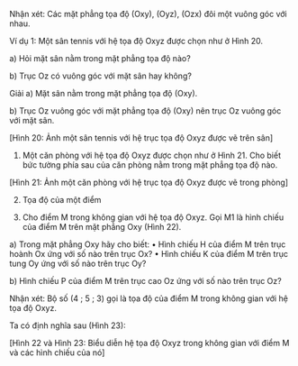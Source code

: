 Nhận xét: Các mặt phẳng tọa độ (Oxy), (Oyz), (Ozx) đôi một vuông góc với nhau.

Ví dụ 1: Một sân tennis với hệ tọa độ Oxyz được chọn như ở Hình 20.

a) Hỏi mặt sân nằm trong mặt phẳng tọa độ nào?

b) Trục Oz có vuông góc với mặt sân hay không?

Giải
a) Mặt sân nằm trong mặt phẳng tọa độ (Oxy).

b) Trục Oz vuông góc với mặt phẳng tọa độ (Oxy) nên trục Oz vuông góc với mặt sân.

[Hình 20: Ảnh một sân tennis với hệ trục tọa độ Oxyz được vẽ trên sân]

1. Một căn phòng với hệ tọa độ Oxyz được chọn như ở Hình 21. Cho biết bức tường phía sau của căn phòng nằm trong mặt phẳng tọa độ nào.

[Hình 21: Ảnh một căn phòng với hệ trục tọa độ Oxyz được vẽ trong phòng]

2. Tọa độ của một điểm

2. Cho điểm M trong không gian với hệ tọa độ Oxyz. Gọi M1 là hình chiếu của điểm M trên mặt phẳng Oxy (Hình 22).

a) Trong mặt phẳng Oxy hãy cho biết:
• Hình chiếu H của điểm M trên trục hoành Ox ứng với số nào trên trục Ox?
• Hình chiếu K của điểm M trên trục tung Oy ứng với số nào trên trục Oy?

b) Hình chiếu P của điểm M trên trục cao Oz ứng với số nào trên trục Oz?

Nhận xét: Bộ số (4 ; 5 ; 3) gọi là tọa độ của điểm M trong không gian với hệ tọa độ Oxyz.

Ta có định nghĩa sau (Hình 23):

[Hình 22 và Hình 23: Biểu diễn hệ tọa độ Oxyz trong không gian với điểm M và các hình chiếu của nó]